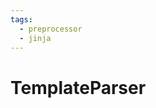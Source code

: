```yaml
---
tags:
  - preprocessor
  - jinja
---
```


# TemplateParser

<include repo_url="https://github.com/foliant-docs/foliantcontrib.templateparser.git" path="README.md" sethead="2" nohead="true"></include>
